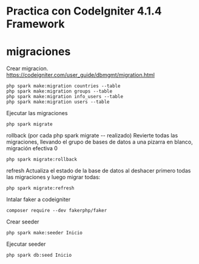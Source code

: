 # Practica con CodeIgniter 4.1.4 Framework

# migraciones

Crear migracion.
https://codeigniter.com/user_guide/dbmgmt/migration.html

```
php spark make:migration countries --table
php spark make:migration groups --table
php spark make:migration info_users --table
php spark make:migration users --table
```

Ejecutar las migraciones

```
php spark migrate
```

rollback (por cada php spark migrate -- realizado)
Revierte todas las migraciones, llevando el grupo de bases de datos a una pizarra en blanco, migración efectiva 0

```
php spark migrate:rollback
```

refresh
Actualiza el estado de la base de datos al deshacer primero todas las migraciones y luego migrar todas:

```
php spark migrate:refresh
```

Intalar faker a codeigniter

```
composer require --dev fakerphp/faker
```

Crear seeder

```
php spark make:seeder Inicio
```

Ejecutar seeder

```
php spark db:seed Inicio
```
